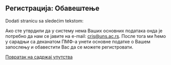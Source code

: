 ## Регистрација: Обавештење

Dodati stranicu sa sledećim tekstom: 

Ако сте утврдили да у систему нема Ваших основних података онда је потребно да нам се јавите на e-mail: cris@uns.ac.rs. После тога ми ћемо у сарадњи са деканатом ПМФ-а унети основне податке о Вашем запослењу и обавестити Вас да се можете регистровати. 

[Повратак на садржај упутства](../uputstvo.md#садржај)

